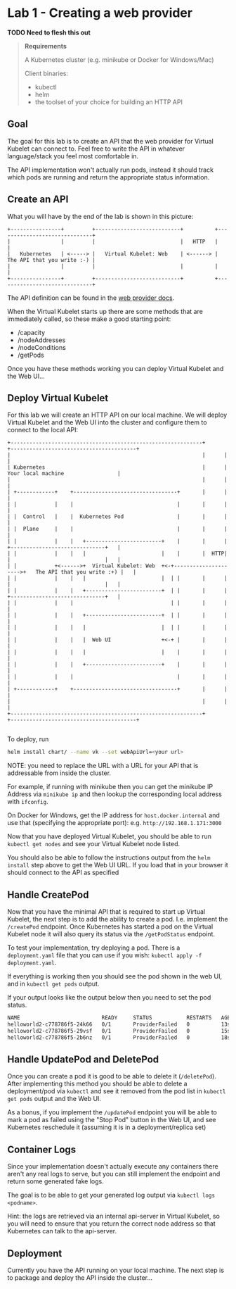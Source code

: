 # Lab 1 - Creating a web provider

**TODO Need to flesh this out**

> **Requirements**
>
> A Kubernetes cluster (e.g. minikube or Docker for Windows/Mac)
>
> Client binaries:
> - kubectl
> - helm
> - the toolset of your choice for building an HTTP API
>

## Goal

The goal for this lab is to create an API that the web provider for Virtual Kubelet can connect to.
Feel free to write the API in whatever language/stack you feel most comfortable in.

The API implementation won't actually run pods, instead it should track which pods are running and return the appropriate status information.

## Create an API

What you will have by the end of the lab is shown in this picture:

```diagram
+----------------+         +---------------------------+          +------------------------------+
|                |         |                           |   HTTP   |                              |
|   Kubernetes   | <-----> |   Virtual Kubelet: Web    | <------> |   The API that you write :-) |
|                |         |                           |          |                              |
+----------------+         +---------------------------+          +------------------------------+
```

The API definition can be found in the [web provider docs](https://github.com/virtual-kubelet/virtual-kubelet/tree/master/providers/web).

When the Virtual Kubelet starts up there are some methods that are immediately called, so these make a good starting point:

- /capacity
- /nodeAddresses
- /nodeConditions
- /getPods

Once you have these methods working you can deploy Virtual Kubelet and the Web UI...

## Deploy Virtual Kubelet

For this lab we will create an HTTP API on our local machine. We will deploy Virtual Kubelet and the Web UI into the cluster and configure them to connect to the local API:

```diagram
+-------------------------------------------------------------+      +----------------------------------------+
|                                                             |      |                                        |
| Kubernetes                                                  |      |     Your local machine                 |
|                                                             |      |                                        |
| +------------+    +---------------------------------+       |      |                                        |
| |            |    |                                 |       |      |                                        |
| |  Control   |    |  Kubernetes Pod                 |       |      |                                        |
| |  Plane     |    |                                 |       |      |                                        |
| |            |    |   +------------------------+    |       |      |     +------------------------------+   |
| |            |    |   |                        |    |       |  HTTP|     |                              |   |
| |            +<------>+  Virtual Kubelet: Web  +<-+--------------------->+   The API that you write :+) |   |
| |            |    |   |                        |  | |       |      |     |                              |   |
| |            |    |   +------------------------+  | |       |      |     +------------------------------+   |
| |            |    |                               | |       |      |                                        |
| |            |    |   +------------------------+  | |       |      |                                        |
| |            |    |   |                        |  | |       |      |                                        |
| |            |    |   |  Web UI                +<-+ |       |      |                                        |
| |            |    |   |                        |    |       |      |                                        |
| |            |    |   +------------------------+    |       |      |                                        |
| |            |    |                                 |       |      |                                        |
| +------------+    +---------------------------------+       |      |                                        |
|                                                             |      |                                        |
+-------------------------------------------------------------+      +----------------------------------------+


```

To deploy, run

```bash
helm install chart/ --name vk --set webApiUrl=<your url>
```

NOTE: you need to replace the URL with a URL for your API that is addressable from inside the cluster.

For example, if running with minikube then you can get the minikube IP Address via `minikube ip` and then lookup the corresponding local address with `ifconfig`.

On Docker for Windows, get the IP address for `host.docker.internal` and use that (specifying the appropriate port): e.g. `http://192.168.1.171:3000`

Now that you have deployed Virtual Kubelet, you should be able to run `kubectl get nodes` and see your Virtual Kubelet node listed.

You should also be able to follow the instructions output from the `helm install` step above to get the Web UI URL. If you load that in your browser it should connect to the API as specified

## Handle CreatePod

Now that you have the minimal API that is required to start up Virtual Kubelet, the next step is to add the ability to create a pod. I.e. implement the `/createPod` endpoint. Once Kubernetes has started a pod on the Virtual Kubelet node it will also query its status via the `/getPodStatus` endpoint.

To test your implementation, try deploying a pod. There is a `deployment.yaml` file that you can use if you wish: `kubectl apply -f deployment.yaml`.

If everything is working then you should see the pod shown in the web UI, and in `kubectl get pods` output.

If your output looks like the output below then you need to set the pod status.

```bash
NAME                          READY     STATUS           RESTARTS   AGE
helloworld2-c778786f5-24k66   0/1       ProviderFailed   0          13s
helloworld2-c778786f5-29vsf   0/1       ProviderFailed   0          15s
helloworld2-c778786f5-2b6nz   0/1       ProviderFailed   0          18s
```

## Handle UpdatePod and DeletePod

Once you can create a pod it is good to be able to delete it (`/deletePod`). After implementing this method you should be able to delete a deployment/pod via `kubectl` and see it removed from the pod list in `kubectl get pods` output and the Web UI.

As a bonus, if you implement the `/updatePod` endpoint you will be able to mark a pod as failed using the "Stop Pod" button in the Web UI, and see Kubernetes reschedule it (assuming it is in a deployment/replica set)

## Container Logs

Since your implementation doesn't actually execute any containers there aren't any real logs to serve, but you can still implement the endpoint and return some generated fake logs.

The goal is to be able to get your generated log output via `kubectl logs <podname>`.

Hint: the logs are retrieved via an internal api-server in Virtual Kubelet, so you will need to ensure that you return the correct node address so that Kubernetes can talk to the api-server.

## Deployment

Currently you have the API running on your local machine. The next step is to package and deploy the API inside the cluster...